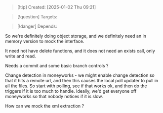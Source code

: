 
>[!tip] Created: [2025-01-02 Thu 09:21]

>[!question] Targets: 

>[!danger] Depends: 

So we're definitely doing object storage, and we definitely need an in memory version to mock the interface.

It need not have delete functions, and it does not need an exists call, only write and read.

Needs a commit and some basic branch controls ?


Change detection in moneyworks - we might enable change detection so that it hits a remote url, and then this causes the local poll updater to pull in all the files.  So start with polling, see if that works ok, and then do the triggers if it is too much to handle.  Ideally, we'd get everyone off moneyworks so that nobody notices if it is slow.

How can we mock the xml extraction ?